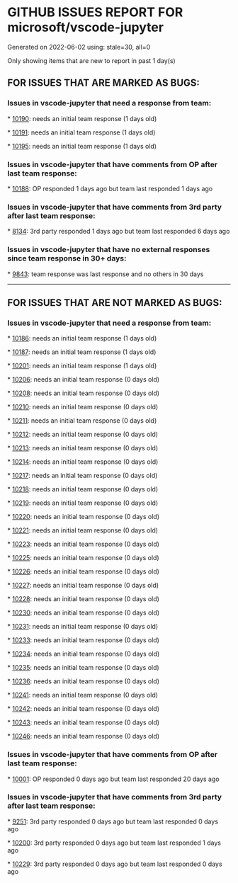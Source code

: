 
# GITHUB ISSUES REPORT FOR microsoft/vscode-jupyter


Generated on 2022-06-02 using: stale=30, all=0


Only showing items that are new to report in past 1 day(s)


## FOR ISSUES THAT ARE MARKED AS BUGS:


### Issues in vscode-jupyter that need a response from team:


\* [10190](https://github.com/microsoft/vscode-jupyter/issues/10190 "Suggestion: Use URL over URI when connecting to an existing server"): needs an initial team response (1 days old)

\* [10191](https://github.com/microsoft/vscode-jupyter/issues/10191 "Suggestion: Query clipboard permissions when opening an existing server instead of always prompting"): needs an initial team response (1 days old)

\* [10195](https://github.com/microsoft/vscode-jupyter/issues/10195 "Should the user be able to give aliases to servers?"): needs an initial team response (1 days old)

### Issues in vscode-jupyter that have comments from OP after last team response:


\* [10188](https://github.com/microsoft/vscode-jupyter/issues/10188 "&quot;Socket is busy writing&quot; error when interacting with large dataset using ipyleaflet in VS code"): OP responded 1 days ago but team last responded 1 days ago

### Issues in vscode-jupyter that have comments from 3rd party after last team response:


\* [8134](https://github.com/microsoft/vscode-jupyter/issues/8134 "Failed to connect jupyterhub."): 3rd party responded 1 days ago but team last responded 6 days ago

### Issues in vscode-jupyter that have no external responses since team response in 30+ days:


\* [9843](https://github.com/microsoft/vscode-jupyter/issues/9843 "Copy from interactive window doesn't work in new versions"): team response was last response and no others in 30 days

---

## FOR ISSUES THAT ARE NOT MARKED AS BUGS:


### Issues in vscode-jupyter that need a response from team:


\* [10186](https://github.com/microsoft/vscode-jupyter/issues/10186 "Command name words should be upper cased"): needs an initial team response (1 days old)

\* [10187](https://github.com/microsoft/vscode-jupyter/issues/10187 "Jupyter Variables view stays Loading forever"): needs an initial team response (1 days old)

\* [10201](https://github.com/microsoft/vscode-jupyter/issues/10201 "allowed to switch to a kernel that already has had its session disposed of"): needs an initial team response (1 days old)

\* [10206](https://github.com/microsoft/vscode-jupyter/issues/10206 "hovering over sort indicator shows column resize cursor"): needs an initial team response (0 days old)

\* [10208](https://github.com/microsoft/vscode-jupyter/issues/10208 "why is &quot;Variables&quot; button disabled?"): needs an initial team response (0 days old)

\* [10210](https://github.com/microsoft/vscode-jupyter/issues/10210 "Resized columns are reset to default widths on view resizing "): needs an initial team response (0 days old)

\* [10211](https://github.com/microsoft/vscode-jupyter/issues/10211 "Remember column width and sort order for a project"): needs an initial team response (0 days old)

\* [10212](https://github.com/microsoft/vscode-jupyter/issues/10212 "Cut, Copy, Paste have no effect"): needs an initial team response (0 days old)

\* [10213](https://github.com/microsoft/vscode-jupyter/issues/10213 "font size used in Variables View and Interactive Window too big"): needs an initial team response (0 days old)

\* [10214](https://github.com/microsoft/vscode-jupyter/issues/10214 "why is Jupyter REPL called &quot;Interactive Window&quot;?"): needs an initial team response (0 days old)

\* [10217](https://github.com/microsoft/vscode-jupyter/issues/10217 "Notebook export does not contain cell output"): needs an initial team response (0 days old)

\* [10218](https://github.com/microsoft/vscode-jupyter/issues/10218 "Exported notebook files don't show up in VS Code explorer"): needs an initial team response (0 days old)

\* [10219](https://github.com/microsoft/vscode-jupyter/issues/10219 "Look into webview UI toolkit for the table implementation"): needs an initial team response (0 days old)

\* [10220](https://github.com/microsoft/vscode-jupyter/issues/10220 "Sort arrow looks like it belongs to another column"): needs an initial team response (0 days old)

\* [10221](https://github.com/microsoft/vscode-jupyter/issues/10221 "Sorting a column shows &quot;Loading variables&quot; but they're already loaded"): needs an initial team response (0 days old)

\* [10223](https://github.com/microsoft/vscode-jupyter/issues/10223 "Consider using a monospace font in the variable viewer"): needs an initial team response (0 days old)

\* [10225](https://github.com/microsoft/vscode-jupyter/issues/10225 "Variables viewer: Add quotes around string values"): needs an initial team response (0 days old)

\* [10226](https://github.com/microsoft/vscode-jupyter/issues/10226 "Prefer codicons over custom icons in webviews"): needs an initial team response (0 days old)

\* [10227](https://github.com/microsoft/vscode-jupyter/issues/10227 "Variable viewer: Resizing the header doesn't take the rest of the table with it"): needs an initial team response (0 days old)

\* [10228](https://github.com/microsoft/vscode-jupyter/issues/10228 "Variable viewer: Headers aren't vertically aligned correctly"): needs an initial team response (0 days old)

\* [10230](https://github.com/microsoft/vscode-jupyter/issues/10230 "Variable viewer: Table columns aren't horizontally aligned"): needs an initial team response (0 days old)

\* [10231](https://github.com/microsoft/vscode-jupyter/issues/10231 "Variable viewer: Show variable in data viewer button focus outline is cut off"): needs an initial team response (0 days old)

\* [10233](https://github.com/microsoft/vscode-jupyter/issues/10233 "Variable viewer: Support keyboard accessibility"): needs an initial team response (0 days old)

\* [10234](https://github.com/microsoft/vscode-jupyter/issues/10234 "Variable viewer: Styling looks wrong in high contrast themes"): needs an initial team response (0 days old)

\* [10235](https://github.com/microsoft/vscode-jupyter/issues/10235 "Variable viewer: Text goes invisible when hovered in high contrast themes"): needs an initial team response (0 days old)

\* [10236](https://github.com/microsoft/vscode-jupyter/issues/10236 "Variable viewer: Button missing hover feedback"): needs an initial team response (0 days old)

\* [10241](https://github.com/microsoft/vscode-jupyter/issues/10241 "Variable viewer: Sometimes loading the webview will cause rows to get stuck in &quot;Loading&quot;"): needs an initial team response (0 days old)

\* [10242](https://github.com/microsoft/vscode-jupyter/issues/10242 "Variable viewer: Horizontal padding prevents scroll bars from reaching edges"): needs an initial team response (0 days old)

\* [10243](https://github.com/microsoft/vscode-jupyter/issues/10243 "Variable viewer: Not screen reader accessible"): needs an initial team response (0 days old)

\* [10246](https://github.com/microsoft/vscode-jupyter/issues/10246 "Variable view: Notebook button should say &quot;Variables view&quot;"): needs an initial team response (0 days old)

### Issues in vscode-jupyter that have comments from OP after last team response:


\* [10001](https://github.com/microsoft/vscode-jupyter/issues/10001 "Improve rendering of variables view"): OP responded 0 days ago but team last responded 20 days ago

### Issues in vscode-jupyter that have comments from 3rd party after last team response:


\* [9251](https://github.com/microsoft/vscode-jupyter/issues/9251 "Create a Jupyter &quot;PowerToys&quot; extension to enable experimentation of new features"): 3rd party responded 0 days ago but team last responded 0 days ago

\* [10200](https://github.com/microsoft/vscode-jupyter/issues/10200 "Data viewer window launched from the variables view is empty"): 3rd party responded 0 days ago but team last responded 1 days ago

\* [10229](https://github.com/microsoft/vscode-jupyter/issues/10229 "Variable viewer: Show variable in data viewer does nothing"): 3rd party responded 0 days ago but team last responded 0 days ago
